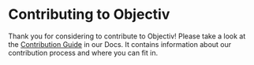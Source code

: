 # Contributing to Objectiv

Thank you for considering to contribute to Objectiv! Please take a look at the 
[Contribution Guide](https://www.objectiv.io/docs/the-project/contribute) in our Docs. It contains 
information about our contribution process and where you can fit in.